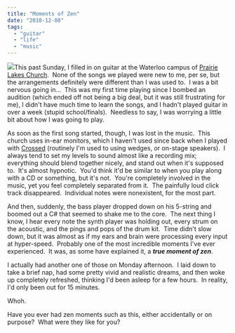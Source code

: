 ```yaml
---
title: "Moments of Zen"
date: "2010-12-08"
tags:
  - "guitar"
  - "life"
  - "music"
---
```


![](http://media.yayart.com/media/art/generated/1660_618x618.jpg?_=1lt9El)This past Sunday, I filled in on guitar at the Waterloo campus of [Prairie Lakes Church](http://www.prairielakeschurch.org/default.aspx).  None of the songs we played were new to me, per se, but the arrangements definitely were different than I was used to.  I was a bit nervous going in...  This was my first time playing since I bombed an audition (which ended off not being a big deal, but it was still frustrating for me), I didn't have much time to learn the songs, and I hadn't played guitar in over a week (stupid school/finals).  Needless to say, I was worrying a little bit about how I was going to play.

As soon as the first song started, though, I was lost in the music.  This church uses in-ear monitors, which I haven't used since back when I played with [Crossed](http://getcrossed.com/index.php) (routinely I'm used to using wedges, or on-stage speakers).  I always tend to set my levels to sound almost like a recording mix; everything should blend together nicely, and stand out when it's supposed to.  It's almost hypnotic.  You'd think it'd be similar to when you play along with a CD or something, but it's not.  You're completely involved in the music, yet you feel completely separated from it.  The painfully loud click track disappeared.  Individual notes were nonexistent, for the most part.

And then, suddenly, the bass player dropped down on his 5-string and boomed out a C# that seemed to shake me to the core.  The next thing I know, I hear every note the synth player was holding out, every strum on the acoustic, and the pings and pops of the drum kit.  Time didn't slow down, but it was almost as if my ears and brain were processing every input at hyper-speed.  Probably one of the most incredible moments I've ever experienced.  It was, as some have explained it, a **_true moment of zen_**.

I actually had another one of those on Monday afternoon.  I laid down to take a brief nap, had some pretty vivid and realistic dreams, and then woke up completely refreshed, thinking I'd been asleep for a few hours.  In reality, I'd only been out for 15 minutes.

Whoh.

Have you ever had zen moments such as this, either accidentally or on purpose?  What were they like for you?
